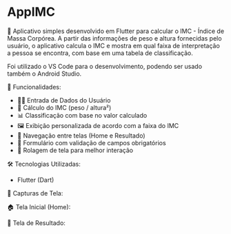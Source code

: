 # AppIMC

🧮 Aplicativo simples desenvolvido em Flutter para calcular o IMC - Índice de Massa Corpórea. A partir das informações de peso e altura fornecidas pelo usuário, o aplicativo calcula o IMC e mostra em qual faixa de interpretação a pessoa se encontra, com base em uma tabela de classificação.

Foi utilizado o VS Code para o desenvolvimento, podendo ser usado também o Android Studio.

🚀 Funcionalidades:

- 🧑‍💼 Entrada de Dados do Usuário
- 📏 Cálculo do IMC (peso / altura²)
- 📊 Classificação com base no valor calculado
- 🖼️ Exibição personalizada de acordo com a faixa do IMC
- 📱 Navegação entre telas (Home e Resultado)
- 🧰 Formulário com validação de campos obrigatórios
- 🧩 Rolagem de tela para melhor interação

🛠️ Tecnologias Utilizadas:

- Flutter (Dart)

📸 Capturas de Tela:

🏠 Tela Inicial (Home):


📄 Tela de Resultado:
